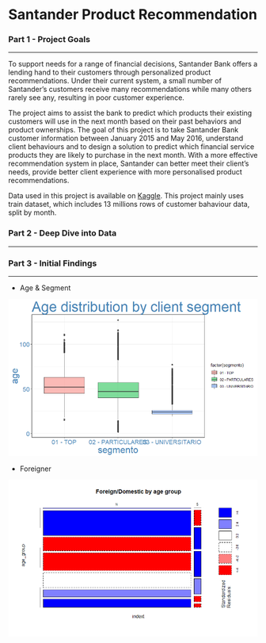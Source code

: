 # Santander Product Recommendation




### Part 1 - Project Goals
---------------------------------------
To support needs for a range of financial decisions, Santander Bank offers a lending hand to their customers through personalized product recommendations. Under their current system, a small number of Santander’s customers receive many recommendations while many others rarely see any, resulting in poor customer experience.

The project aims to assist the bank to predict which products their existing customers will use in the next month based on their past behaviors and product ownerships. The goal of this project is to take Santander Bank customer information between January 2015 and May 2016, understand client behaviours and to design a solution to predict which financial service products they are likely to purchase in the next month. With a more effective recommendation system in place, Santander can better meet their client’s needs, provide better client experience with more personalised product recommendations.

Data used in this project is available on [Kaggle](https://www.kaggle.com/c/santander-product-recommendation/data). This project mainly uses train dataset, which includes 13 millions rows of customer bahaviour data, split by month.


### Part 2 - Deep Dive into Data
---------------------------------------


### Part 3 - Initial Findings
---------------------------------------
* Age & Segment

![image age by segment](age_by_seg.png)

* Foreigner 


![image foreigner by age](foreigner_by_age.png)
